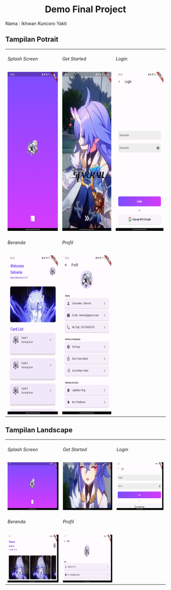 <div align="center">
  <h1>Demo Final Project</h1>
</div>

<p>Nama : Ikhwan Kuncoro Yakti</p>

<h2>Tampilan Potrait</h2>
<div align="center">
  <table>
    <tr>
      <td>
        <h6>Splash Screen</h6>
        <img height="500em" src="Demo/potrait/splash_potrait.jpg"/>
      </td>
      <td>
        <h6>Get Started</h6>
        <img height="500em" src="Demo/potrait/get_started_potrait.jpg"/>
      </td>
      <td>
        <h6>Login</h6>
        <img height="500em" src="Demo/potrait/login_potrait.jpg"/>
      </td>
    </tr>
    <tr>
      <td>
        <h6>Beranda</h6>
        <img height="500em" src="Demo/potrait/beranda_potrait.jpg"/>
      </td>
      <td>
        <h6>Profil</h6>
        <img height="500em" src="Demo/potrait/profil_potrait.jpg"/>
      </td>
    </tr>
  </table>
</div>

<h2>Tampilan Landscape</h2>
<div align="center">
  <table>
    <tr>
      <td>
        <h6>Splash Screen</h6>
        <img height="150em" src="Demo/landscape/splash_landscape.jpg"/>
      </td>
      <td>
        <h6>Get Started</h6>
        <img height="150em" src="Demo/landscape/get_started_landscape.jpg"/>
      </td>
      <td>
        <h6>Login</h6>
        <img height="150em" src="Demo/landscape/login_landscape.jpg"/>
      </td>
    </tr>
    <tr>
      <td>
        <h6>Beranda</h6>
        <img height="150em" src="Demo/landscape/beranda_landscape.jpg"/>
      </td>
      <td>
        <h6>Profil</h6>
        <img height="150em" src="Demo/landscape/profil_landscape.jpg"/>
      </td>
    </tr>
  </table>
</div>

